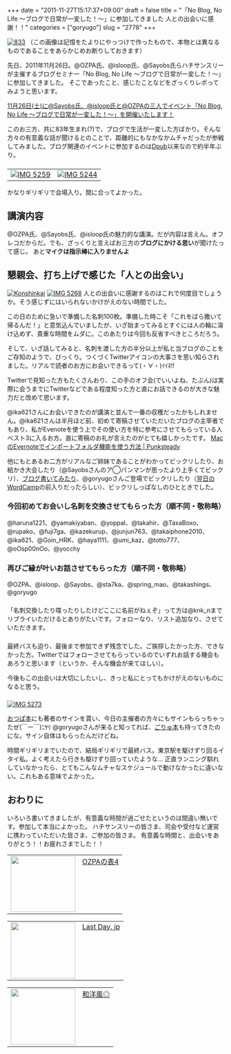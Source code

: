 +++
date = "2011-11-27T15:17:37+09:00"
draft = false
title = "「No Blog, No Life 〜ブログで日常が一変した！〜」に参加してきました 人との出会いに感謝！！"
categories = ["goryugo"]
slug = "2778"
+++

<a href="http://knk-n.com.s3-website-ap-northeast-1.amazonaws.com/images/2011/11/833.png" title="833"><img src="http://knk-n.com.s3-website-ap-northeast-1.amazonaws.com/images/2011/11/833.png" alt="833" title="833.png" /></a>
（この画像は記憶をたよりにやっつけで作ったもので、本物とは異なるものであることをあらかじめお断りしておきます）

先日、2011年11月26日。@OZPA氏、@isloop氏、@Sayobs氏らハチサンスリーが主催するブログセミナー「No Blog, No Life 〜ブログで日常が一変した！〜」に参加してきました。
そこであったこと、感じたことなどをざっくりレポってみようと思います。<!--more-->

<a href="http://ozpa-h4.com/2011/11/03/no_blog_no_life_kokuchi/" target="_blank">11月26日(土)に@Sayobs氏、@isloop氏と@OZPAの三人でイベント「No Blog, No Life 〜ブログで日常が一変した！〜」を開催いたします！</a><a href="http://b.hatena.ne.jp/entry/http://ozpa-h4.com/2011/11/03/no_blog_no_life_kokuchi/" target="_blank"><img src="http://b.hatena.ne.jp/entry/image/http://ozpa-h4.com/2011/11/03/no_blog_no_life_kokuchi/" alt="" /></a>

このお三方、共に83年生まれ(?)で、ブログで生活が一変した方ばかり。そんな方々の有意義な話が聞けるとのことで、距離的にもなかなかムチャだったが参戦してみました。ブログ関連のイベントに参加するのは<a href="http://knk-n.com/2011/06/19/dpub3/" target="_blank">Dpub</a>以来なので約半年ぶり。
<h3></h3>
<table>
<tr>
<td>
<a href="http://knk-n.com.s3-website-ap-northeast-1.amazonaws.com/images/2011/11/IMG_5259.png" title="IMG 5259"><img src="http://knk-n.com.s3-website-ap-northeast-1.amazonaws.com/images/2011/11/IMG_5259.png" alt="IMG 5259" title="IMG_5259.png" /></a>
</td>
<td>
<a href="http://knk-n.com.s3-website-ap-northeast-1.amazonaws.com/images/2011/11/IMG_5244.png" title="IMG 5244"><img src="http://knk-n.com.s3-website-ap-northeast-1.amazonaws.com/images/2011/11/IMG_5244.png" alt="IMG 5244" title="IMG_5244.png" /></a>
</td>
</tr>
</table>
かなりギリギリで会場入り。間に合ってよかった。

<h2>講演内容</h2>
@OZPA氏、@Sayobs氏、@isloop氏の魅力的な講演。だが内容は言えん。オフレコだからだ。でも、ざっくりと言えばお三方の<strong>ブログにかける思い</strong>が聞けたって感じ。
あと<strong>マイクは指示棒に入りませんよ</strong>

<h2>懇親会、打ち上げで感じた「人との出会い」</h2>
<a href="http://knk-n.com.s3-website-ap-northeast-1.amazonaws.com/images/2011/11/konshinkai.png" title="Konshinkai"><img src="http://knk-n.com.s3-website-ap-northeast-1.amazonaws.com/images/2011/11/konshinkai.png" alt="Konshinkai" title="konshinkai.png" /></a>
<a href="http://knk-n.com.s3-website-ap-northeast-1.amazonaws.com/images/2011/11/IMG_5268.jpg" title="IMG 5268"><img src="http://knk-n.com.s3-website-ap-northeast-1.amazonaws.com/images/2011/11/IMG_5268.jpg" alt="IMG 5268" title="IMG_5268.JPG" /></a>
人との出会いに感謝するのはこれで何度目でしょうか。そう感じずにはいられないかけがえのない時間でした。

この日のために急いで準備した名刺100枚。準備した時こそ「これをばら撒いて帰るんだ！」と意気込んでいましたが、いざ始まってみるとすぐには人の輪に溶け込めず、貴重な時間をムダに。このあたりは今回も反省すべきところだろう。

そして、いざ話してみると、名刺を渡した方の半分以上が私と当ブログのことをご存知のようで、びっくり。つくづくTwitterアイコンの大事さを思い知らされました。リアルで読者のお方にお会いできるって(・∀・)ｲｲﾈ!!

Twitterで見知った方もたくさんおり、この手のオフ会(でいいよね、たぶん)は実際に会うまでにTwitterなどである程度知った方と直にお話できるのが大きな魅力だと改めて思います。

@ika621さんにお会いできたのが講演と並んで一番の収穫だったかもしれません。@ika621さんは半月ほど前、初めて寄稿させていただいたブログの主宰者でもあり、私がEvenoteを使う上でその使い方を特に参考にさせてもらっている人ベスト3に入るお方。直に寄稿のお礼が言えたのがとても嬉しかったです。
<a href="http://punksteady.com/2011/04/13/mac%E3%81%AEevernote%E3%81%A7%E3%82%A4%E3%83%B3%E3%83%9D%E3%83%BC%E3%83%88%E3%83%95%E3%82%A9%E3%83%AB%E3%83%80%E6%A9%9F%E8%83%BD%E3%82%92%E4%BD%BF%E3%81%86%E6%96%B9%E6%B3%95/" target="_blank">MacのEvernoteでインポートフォルダ機能を使う方法 | Punksteady</a><a href="http://b.hatena.ne.jp/entry/http://punksteady.com/2011/04/13/mac%E3%81%AEevernote%E3%81%A7%E3%82%A4%E3%83%B3%E3%83%9D%E3%83%BC%E3%83%88%E3%83%95%E3%82%A9%E3%83%AB%E3%83%80%E6%A9%9F%E8%83%BD%E3%82%92%E4%BD%BF%E3%81%86%E6%96%B9%E6%B3%95/" target="_blank"><img src="http://b.hatena.ne.jp/entry/image/http://punksteady.com/2011/04/13/mac%E3%81%AEevernote%E3%81%A7%E3%82%A4%E3%83%B3%E3%83%9D%E3%83%BC%E3%83%88%E3%83%95%E3%82%A9%E3%83%AB%E3%83%80%E6%A9%9F%E8%83%BD%E3%82%92%E4%BD%BF%E3%81%86%E6%96%B9%E6%B3%95/" alt="" /></a>

他にもとあるお二方がリアルなご姉妹であることがわかってビックリしたり、お絵かき大会したり（@Sayobsさんのア◯パンマンが思ったより上手くてビックリ）、<a href="http://knk-n.com/2011/11/26/running-20111126/" target="_blank">ブログ書いてみたり</a>、@goryugoさんご登場でビックリしたり（<a href="http://goryugo.com/20111111/wordcamptokyo/" target="_blank">翌日のWordCamp</a>の前入りだったらしい）、ビックリしっぱなしのひとときでした。
<h3>今回初めてお会いし名刺を交換させてもらった方（順不同・敬称略）</h3>
@haruna1221、@yamakiyaban、@yoppal、@takahir、@TaxaBoxo、@rupako、@fuji7ga、@kazekurup、@junjun763、@takaiphone2010、@ika621、@Goin_HRK、@haya1111、@umi_kaz、@totto777、@oOsp00nOo、@yocchy

<h3>再びご縁が叶いお話させてもらった方（順不同・敬称略）</h3>
@OZPA、@isloop、@Sayobs、@sta7ka、@spring_mao、@takashings、@goryugo

<h3></h3>
「名刺交換したり喋ったりしたけどここに名前がねぇぞ」って方は@knk_nまでリプライいただけるとありがたいです。フォローなり、リスト追加なり、させていただきます。

<h3></h3>
最終バスも迫り、最後まで参加できず残念でした。ご挨拶したかった方、できなかった方。Twitterではフォローさせてもらっているのでいずれお話する機会もあろうと思います（というか、そんな機会が来てほしい）。

今後もこの出会いは大切にしたいし、きっと私にとってもかけがえのないものになると思う。

<h3></h3>
<a href="http://knk-n.com.s3-website-ap-northeast-1.amazonaws.com/images/2011/11/IMG_5273.png" title="IMG 5273"><img src="http://knk-n.com.s3-website-ap-northeast-1.amazonaws.com/images/2011/11/IMG_5273.png" alt="IMG 5273" title="IMG_5273.png" /></a>

<a href="http://knk-n.com/2011/09/02/ozpa25pv/" target="_blank">おつぱ本</a>にも著者のサインを貰い、今日の主催者の方々にもサインもらっちゃったぜ(￣ー￣)ﾆﾔﾘ
@goryugoさんが来ると知ってれば、<a href="http://knk-n.com/2011/10/16/only1life/" target="_blank">ごりゅ本</a>も持ってきたのにな。サイン自体はもらったんだけどね。

時間ギリギリまでいたので、結局ギリギリで最終バス。東京駅を駆けずり回るイタイ私。よく考えたら行きも駆けずり回っていたような… 正直ランニング馴れしていなかったら、とてもこんなムチャなスケジュールで動けなかったに違いない。これもある意味でよかった。


<h2>おわりに</h2>
いろいろ書いてきましたが、有意義な時間が過ごせたというのは間違い無いです。参加して本当によかった。
ハチサンスリーの皆さま、司会や受付など運営に携わっていただいた皆さま、ご参加の皆さま。
有意義な時間と、出会いをありがとう！！お疲れさまでした！！

<table border="0"><td valign="top" width="150"><a href="http://ozpa-h4.com/" target="_blank"><img src="http://capture.heartrails.com/150x130/shadow?http://ozpa-h4.com/" alt="" width="150" height="130" /></a></td><td valign="top"><a  href="http://ozpa-h4.com/" target="_blank">OZPAの表4</a><a href="http://b.hatena.ne.jp/entry/http://ozpa-h4.com/" target="_blank"><img src="http://b.hatena.ne.jp/entry/image/http://ozpa-h4.com/" alt="" /></a></td></table>

<table border="0"><td valign="top" width="150"><a href="http://www.lastday.jp/" target="_blank"><img src="http://capture.heartrails.com/150x130/shadow?http://www.lastday.jp/" alt="" width="150" height="130" /></a></td><td valign="top"><a  href="http://www.lastday.jp/" target="_blank">Last Day. jp</a><a href="http://b.hatena.ne.jp/entry/http://www.lastday.jp/" target="_blank"><img src="http://b.hatena.ne.jp/entry/image/http://www.lastday.jp/" alt="" /></a></td></table>


<table border="0"><td valign="top" width="150"><a href="http://wayohoo.com/" target="_blank"><img src="http://capture.heartrails.com/150x130/shadow?http://wayohoo.com/" alt="" width="150" height="130" /></a></td><td valign="top"><a  href="http://wayohoo.com/" target="_blank">和洋風◎</a><a href="http://b.hatena.ne.jp/entry/http://wayohoo.com/" target="_blank"><img src="http://b.hatena.ne.jp/entry/image/http://wayohoo.com/" alt="" /></a></td></table>
